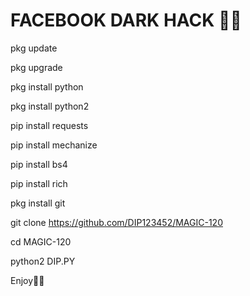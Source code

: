 # FACEBOOK DARK HACK 👿👿 

pkg update

pkg upgrade

pkg install python

pkg install python2

pip install requests

pip install mechanize

pip install bs4

pip install rich

pkg install git

git clone https://github.com/DIP123452/MAGIC-120

cd MAGIC-120

python2 DIP.PY


Enjoy🖕🥱

